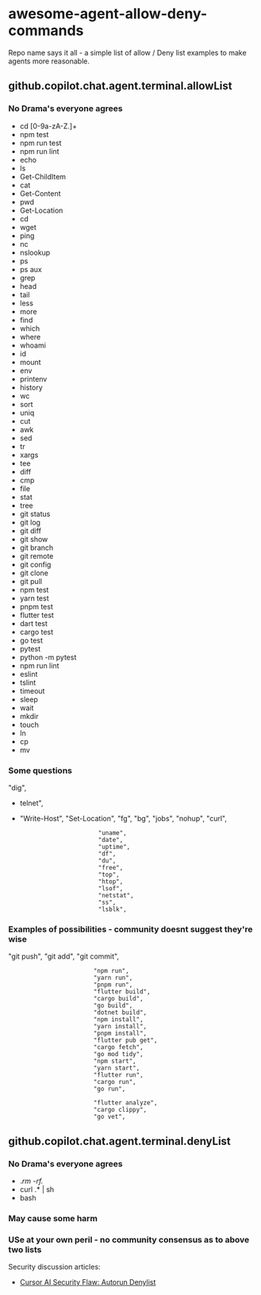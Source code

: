# awesome-agent-allow-deny-commands
Repo name says it all - a simple list of allow / Deny list examples to make agents more reasonable.


##  github.copilot.chat.agent.terminal.allowList

### No Drama's everyone agrees
- cd [0-9a-zA-Z.]+
- npm test
- npm run test
- npm run lint
- echo
- ls
- Get-ChildItem
- cat
- Get-Content
- pwd
- Get-Location
- cd
- wget
- ping
- nc
- nslookup
- ps
- ps aux
- grep
- head
- tail
- less
- more
- find
- which
- where
- whoami
- id
- mount
- env
- printenv
- history
- wc
- sort
- uniq
- cut
- awk
- sed
- tr
- xargs
- tee
- diff
- cmp
- file
- stat
- tree
- git status
- git log
- git diff
- git show
- git branch
- git remote
- git config
- git clone
- git pull
- npm test
- yarn test
- pnpm test
- flutter test
- dart test
- cargo test
- go test
- pytest
- python -m pytest
- npm run lint
- eslint
- tslint
- timeout
- sleep
- wait
- mkdir
- touch
- ln
- cp
- mv
  
### Some questions
"dig",
- telnet",
- "Write-Host",
  "Set-Location",
							"fg",
							"bg",
							"jobs",
							"nohup",
							"curl",

							"uname",
							"date",
							"uptime",
							"df",
							"du",
							"free",
							"top",
							"htop",
							"lsof",
							"netstat",
							"ss",
							"lsblk",
### Examples of possibilities - community doesnt suggest they're wise
"git push",
							"git add",
							"git commit",
							
							"npm run",
							"yarn run",
							"pnpm run",
							"flutter build",
							"cargo build",
							"go build",
							"dotnet build",
							"npm install",
							"yarn install",
							"pnpm install",
							"flutter pub get",
							"cargo fetch",
							"go mod tidy",
							"npm start",
							"yarn start",
							"flutter run",
							"cargo run",
							"go run",
  
							"flutter analyze",
							"cargo clippy",
							"go vet",

##   github.copilot.chat.agent.terminal.denyList

### No Drama's everyone agrees
- .*rm -rf.*
- curl .* | sh
- bash

### May cause some harm

### USe at your own peril - no community consensus as to above two lists



Security discussion articles:
- [Cursor AI Security Flaw: Autorun Denylist](https://www.backslash.security/blog/cursor-ai-security-flaw-autorun-denylist)
